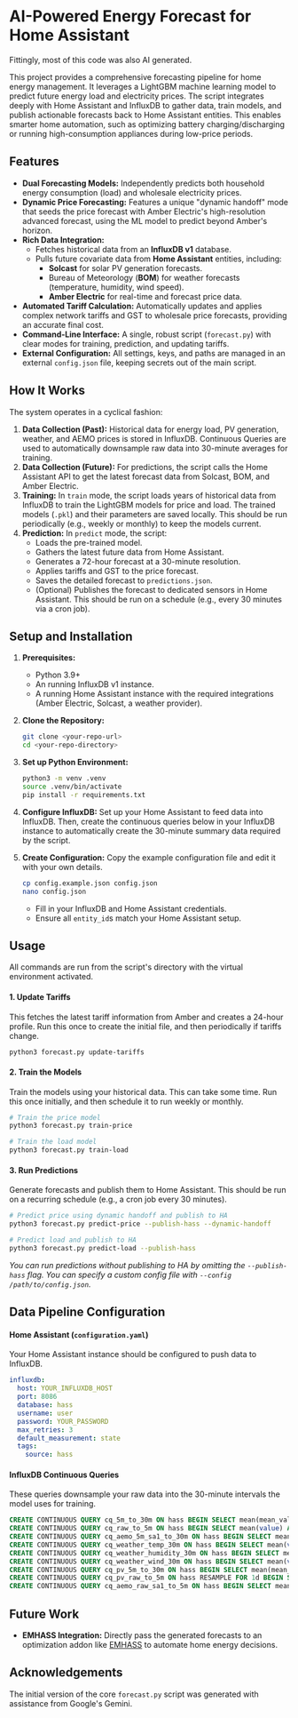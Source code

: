 # AI-Powered Energy Forecast for Home Assistant

Fittingly, most of this code was also AI generated.

This project provides a comprehensive forecasting pipeline for home energy management. It leverages a LightGBM machine learning model to predict future energy load and electricity prices. The script integrates deeply with Home Assistant and InfluxDB to gather data, train models, and publish actionable forecasts back to Home Assistant entities. This enables smarter home automation, such as optimizing battery charging/discharging or running high-consumption appliances during low-price periods.

## Features

*   **Dual Forecasting Models:** Independently predicts both household energy consumption (load) and wholesale electricity prices.
*   **Dynamic Price Forecasting:** Features a unique "dynamic handoff" mode that seeds the price forecast with Amber Electric's high-resolution advanced forecast, using the ML model to predict beyond Amber's horizon.
*   **Rich Data Integration:**
    *   Fetches historical data from an **InfluxDB v1** database.
    *   Pulls future covariate data from **Home Assistant** entities, including:
        *   **Solcast** for solar PV generation forecasts.
        *   Bureau of Meteorology (**BOM**) for weather forecasts (temperature, humidity, wind speed).
        *   **Amber Electric** for real-time and forecast price data.
*   **Automated Tariff Calculation:** Automatically updates and applies complex network tariffs and GST to wholesale price forecasts, providing an accurate final cost.
*   **Command-Line Interface:** A single, robust script (`forecast.py`) with clear modes for training, prediction, and updating tariffs.
*   **External Configuration:** All settings, keys, and paths are managed in an external `config.json` file, keeping secrets out of the main script.

## How It Works

The system operates in a cyclical fashion:

1.  **Data Collection (Past):** Historical data for energy load, PV generation, weather, and AEMO prices is stored in InfluxDB. Continuous Queries are used to automatically downsample raw data into 30-minute averages for training.
2.  **Data Collection (Future):** For predictions, the script calls the Home Assistant API to get the latest forecast data from Solcast, BOM, and Amber Electric.
3.  **Training:** In `train` mode, the script loads years of historical data from InfluxDB to train the LightGBM models for price and load. The trained models (`.pkl`) and their parameters are saved locally. This should be run periodically (e.g., weekly or monthly) to keep the models current.
4.  **Prediction:** In `predict` mode, the script:
    *   Loads the pre-trained model.
    *   Gathers the latest future data from Home Assistant.
    *   Generates a 72-hour forecast at a 30-minute resolution.
    *   Applies tariffs and GST to the price forecast.
    *   Saves the detailed forecast to `predictions.json`.
    *   (Optional) Publishes the forecast to dedicated sensors in Home Assistant. This should be run on a schedule (e.g., every 30 minutes via a cron job).

## Setup and Installation

1.  **Prerequisites:**
    *   Python 3.9+
    *   An running InfluxDB v1 instance.
    *   A running Home Assistant instance with the required integrations (Amber Electric, Solcast, a weather provider).

2.  **Clone the Repository:**
    ```bash
    git clone <your-repo-url>
    cd <your-repo-directory>
    ```

3.  **Set up Python Environment:**
    ```bash
    python3 -m venv .venv
    source .venv/bin/activate
    pip install -r requirements.txt
    ```

4.  **Configure InfluxDB:**
    Set up your Home Assistant to feed data into InfluxDB. Then, create the continuous queries below in your InfluxDB instance to automatically create the 30-minute summary data required by the script.

5.  **Create Configuration:**
    Copy the example configuration file and edit it with your own details.
    ```bash
    cp config.example.json config.json
    nano config.json
    ```
    *   Fill in your InfluxDB and Home Assistant credentials.
    *   Ensure all `entity_id`s match your Home Assistant setup.

## Usage

All commands are run from the script's directory with the virtual environment activated.

#### 1. Update Tariffs
This fetches the latest tariff information from Amber and creates a 24-hour profile. Run this once to create the initial file, and then periodically if tariffs change.
```bash
python3 forecast.py update-tariffs
```

#### 2. Train the Models
Train the models using your historical data. This can take some time. Run this once initially, and then schedule it to run weekly or monthly.
```bash
# Train the price model
python3 forecast.py train-price

# Train the load model
python3 forecast.py train-load
```

#### 3. Run Predictions
Generate forecasts and publish them to Home Assistant. This should be run on a recurring schedule (e.g., a cron job every 30 minutes).
```bash
# Predict price using dynamic handoff and publish to HA
python3 forecast.py predict-price --publish-hass --dynamic-handoff

# Predict load and publish to HA
python3 forecast.py predict-load --publish-hass
```
*You can run predictions without publishing to HA by omitting the `--publish-hass` flag.*
*You can specify a custom config file with `--config /path/to/config.json`.*

## Data Pipeline Configuration

#### Home Assistant (`configuration.yaml`)
Your Home Assistant instance should be configured to push data to InfluxDB.
```yaml
influxdb:
  host: YOUR_INFLUXDB_HOST
  port: 8086
  database: hass
  username: user
  password: YOUR_PASSWORD
  max_retries: 3
  default_measurement: state
  tags:
    source: hass
```

#### InfluxDB Continuous Queries
These queries downsample your raw data into the 30-minute intervals the model uses for training.
```sql
CREATE CONTINUOUS QUERY cq_5m_to_30m ON hass BEGIN SELECT mean(mean_value) AS mean_value, min(min_value) AS min_value, max(max_value) AS max_value INTO hass.rp_30m.power_load_30m FROM hass.rp_5m.power_load_5m GROUP BY time(30m), source_metadata_id, entity_id END
CREATE CONTINUOUS QUERY cq_raw_to_5m ON hass BEGIN SELECT mean(value) AS mean_value, min(value) AS min_value, max(value) AS max_value INTO hass.rp_5m.power_load_5m FROM hass.rp_raw.sensor__power WHERE entity_id = 'sigen_plant_consumed_power' GROUP BY time(5m), entity_id END
CREATE CONTINUOUS QUERY cq_aemo_5m_sa1_to_30m ON hass BEGIN SELECT mean(price) AS price INTO hass.rp_30m.aemo_dispatch_sa1_30m FROM hass.rp_5m.aemo_dispatch_sa1_5m GROUP BY time(30m) END
CREATE CONTINUOUS QUERY cq_weather_temp_30m ON hass BEGIN SELECT mean(value) AS mean_value INTO hass.rp_30m.temperature_adelaide FROM hass.rp_raw.sensor__temperature WHERE entity_id = 'adelaide_west_terrace_ngayirdapira_temp' GROUP BY time(30m), entity_id END
CREATE CONTINUOUS QUERY cq_weather_humidity_30m ON hass BEGIN SELECT mean(value) AS mean_value INTO hass.rp_30m.humidity_adelaide FROM hass.rp_raw.sensor__humidity WHERE entity_id = 'adelaide_west_terrace_ngayirdapira_humidity' GROUP BY time(30m), entity_id END
CREATE CONTINUOUS QUERY cq_weather_wind_30m ON hass BEGIN SELECT mean(value) AS mean_value INTO hass.rp_30m.wind_speed_adelaide FROM hass.rp_raw.sensor__wind_speed WHERE entity_id = 'adelaide_west_terrace_ngayirdapira_wind_speed_kilometre' GROUP BY time(30m), entity_id END
CREATE CONTINUOUS QUERY cq_pv_5m_to_30m ON hass BEGIN SELECT mean(mean_value) AS mean_value, min(min_value) AS min_value, max(max_value) AS max_value INTO hass.rp_30m.power_pv_30m FROM hass.rp_5m.power_pv_5m GROUP BY time(30m), source_metadata_id, entity_id END
CREATE CONTINUOUS QUERY cq_pv_raw_to_5m ON hass RESAMPLE FOR 1d BEGIN SELECT mean(value) AS mean_value, min(value) AS min_value, max(value) AS max_value INTO hass.rp_5m.power_pv_5m FROM hass.rp_raw.sensor__power WHERE entity_id = 'sigen_plant_pv_power' GROUP BY time(5m), entity_id fill(0) END
CREATE CONTINUOUS QUERY cq_aemo_raw_sa1_to_5m ON hass BEGIN SELECT mean(value) * 1000 AS price INTO hass.rp_5m.aemo_dispatch_sa1_5m FROM hass.rp_raw.sensor__monetary WHERE entity_id = 'aemo_5min_current_price_sa' GROUP BY time(5m) END
```

## Future Work
-   **EMHASS Integration:** Directly pass the generated forecasts to an optimization addon like [EMHASS](https://emhass.readthedocs.io/en/latest/) to automate home energy decisions.

## Acknowledgements
The initial version of the core `forecast.py` script was generated with assistance from Google's Gemini.
